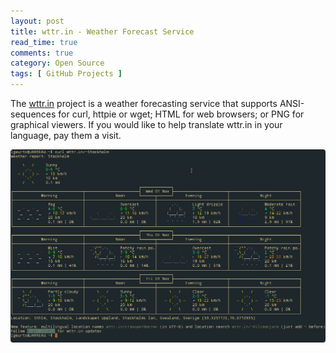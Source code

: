 ```yaml
---
layout: post
title: wttr.in - Weather Forecast Service
read_time: true  
comments: true
category: Open Source
tags: [ GitHub Projects ]
---
```


The [wttr.in](https://github.com/chubin/wttr.in) project is a weather forecasting service that supports ANSI-sequences for curl, httpie or wget; HTML for web browsers; or PNG for graphical viewers. If you would like to help translate wttr.in in your language, pay them a visit.

![wttr.in](/assets/wttr.in.png)       
